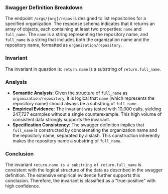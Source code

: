 ### Swagger Definition Breakdown
The endpoint `/orgs/{org}/repos` is designed to list repositories for a specified organization. The response schema indicates that it returns an array of objects, each containing at least two properties: `name` and `full_name`. The `name` is a string representing the repository name, and `full_name` is a string that includes both the organization name and the repository name, formatted as `organization/repository`.

### Invariant
The invariant in question is: `return.name` is a substring of `return.full_name`.

### Analysis
- **Semantic Analysis**: Given the structure of `full_name` as `organization/repository`, it is logical that `name` (which represents the repository name) should always be a substring of `full_name`.
- **Empirical Evidence**: The invariant was tested with 10,000 calls, yielding 247,727 examples without a single counterexample. This high volume of consistent data strongly supports the invariant.
- **Specification Consistency**: The swagger definition implies that `full_name` is constructed by concatenating the organization name and the repository name, separated by a slash. This construction inherently makes the repository name a substring of `full_name`.

### Conclusion
The invariant `return.name is a substring of return.full_name` is consistent with the logical structure of the data as described in the swagger definition. The extensive empirical evidence further supports this conclusion. Therefore, the invariant is classified as a "true-positive" with high confidence.

